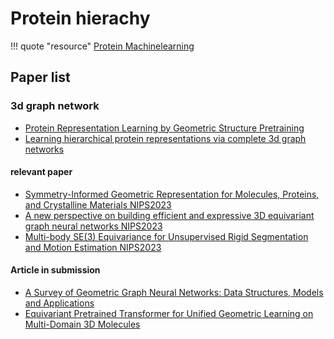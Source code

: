 # Protein hierachy

<!-- prettier-ignore-start -->
!!! quote "resource"
    [Protein Machinelearning](https://github.com/yangkky/Machine-learning-for-proteins)
<!-- prettier-ignore-end -->

## Paper list
### 3d graph network
- [Protein Representation Learning by Geometric Structure Pretraining](https://paperswithcode.com/paper/protein-structure-representation-learning-by)
- [Learning hierarchical protein representations via complete 3d graph networks](https://paperswithcode.com/paper/learning-protein-representations-via-complete)

#### relevant paper
- [Symmetry-Informed Geometric Representation for Molecules, Proteins, and Crystalline Materials NIPS2023](https://paperswithcode.com/paper/symmetry-informed-geometric-representation-1)
- [A new perspective on building efficient and expressive 3D equivariant graph neural networks NIPS2023](https://paperswithcode.com/paper/a-new-perspective-on-building-efficient-and-1)
- [Multi-body SE(3) Equivariance for Unsupervised Rigid Segmentation and Motion Estimation NIPS2023](https://paperswithcode.com/paper/multi-body-se3-equivariance-for-unsupervised)

#### Article in submission
- [A Survey of Geometric Graph Neural Networks: Data Structures, Models and Applications](https://paperswithcode.com/paper/a-survey-of-geometric-graph-neural-networks)
- [Equivariant Pretrained Transformer for Unified Geometric Learning on Multi-Domain 3D Molecules](https://paperswithcode.com/paper/equivariant-pretrained-transformer-for)